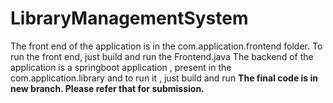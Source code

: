 # LibraryManagementSystem
The front end of the application is in the com.application.frontend folder. To run the front end, just build and run the Frontend.java
The backend of the application is a springboot application , present in the com.application.library and to run it , just build and run 
**The final code is in new branch. Please refer that for submission.**
